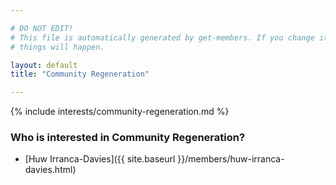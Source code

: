```yaml
---

# DO NOT EDIT!
# This file is automatically generated by get-members. If you change it, bad
# things will happen.

layout: default
title: "Community Regeneration"

---
```


{% include interests/community-regeneration.md %}

### Who is interested in Community Regeneration?


* [Huw Irranca-Davies]({{ site.baseurl }}/members/huw-irranca-davies.html)
